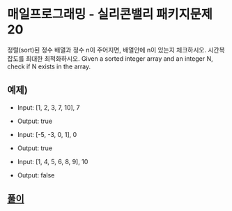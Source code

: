 # 매일프로그래밍 - 실리콘밸리 패키지문제20

정렬(sort)된 정수 배열과 정수 n이 주어지면, 배열안에 n이 있는지 체크하시오. 시간복잡도를 최대한 최적화하시오.
Given a sorted integer array and an integer N, check if N exists in the array.



## 예제)

- Input: [1, 2, 3, 7, 10], 7
- Output: true


- Input: [-5, -3, 0, 1], 0
- Output: true


- Input: [1, 4, 5, 6, 8, 9], 10
- Output: false

## [풀이](https://github.com/Delf-Lee/Daily-Programing/blob/master/src/main/java/DP018/Solution_018.java)
